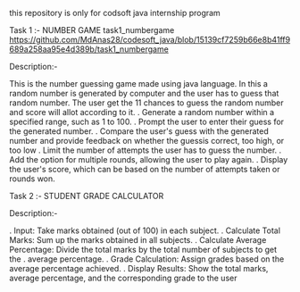 this repository is only for codsoft java internship program

Task 1 :- NUMBER GAME task1_numbergame https://github.com/MdAnas28/codesoft_java/blob/15139cf7259b66e8b41ff9689a258aa95e4d389b/task1_numbergame

Description:-

This is the number guessing game made using java language. In this a random number is generated by computer and the user has to guess that random number. The user get the 11 chances to guess the random number and score will allot according to it. 
. Generate a random number within a specified range, such as 1 to 100.
. Prompt the user to enter their guess for the generated number.
. Compare the user's guess with the generated number and provide feedback on whether the guessis correct, too high, or too low
. Limit the number of attempts the user has to guess the number.
. Add the option for multiple rounds, allowing the user to play again.
. Display the user's score, which can be based on the number of attempts taken or rounds won.


Task 2 :- STUDENT GRADE CALCULATOR

Description:-

. Input: Take marks obtained (out of 100) in each subject.
. Calculate Total Marks: Sum up the marks obtained in all subjects.
. Calculate Average Percentage: Divide the total marks by the total number of subjects to get the
. average percentage.
. Grade Calculation: Assign grades based on the average percentage achieved.
. Display Results: Show the total marks, average percentage, and the corresponding grade to the user
